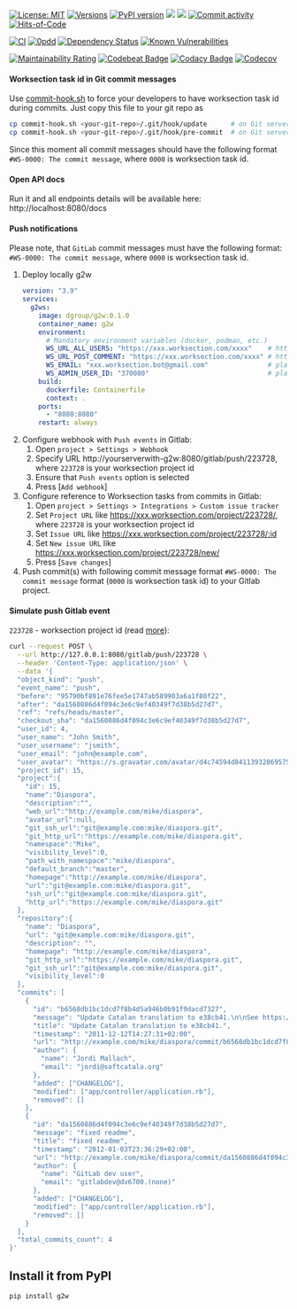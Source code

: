 [![License: MIT](https://img.shields.io/github/license/mashape/apistatus.svg)](./license.txt)
[![Versions](https://img.shields.io/badge/semver-2.0-green)](https://semver.org/spec/v2.0.0.html)
[![PyPI version](https://badge.fury.io/py/g2w.svg)](https://badge.fury.io/py/g2w)
[![](https://img.shields.io/docker/pulls/dgroup/g2w.svg)](https://hub.docker.com/r/dgroup/g2w "Image pulls")
[![](https://images.microbadger.com/badges/image/dgroup/g2w.svg)](https://microbadger.com/images/dgroup/g2w "Image layers")
[![Commit activity](https://img.shields.io/github/commit-activity/y/dgroup/g2w.svg?style=flat-square)](https://github.com/dgroup/g2w/graphs/commit-activity)
[![Hits-of-Code](https://hitsofcode.com/github/dgroup/g2w?branch=main)](https://hitsofcode.com/view/github/dgroup/g2w?branch=main)

[![CI](https://github.com/dgroup/g2w/actions/workflows/main.yml/badge.svg)](https://github.com/dgroup/g2w/actions/workflows/main.yml)
[![0pdd](http://www.0pdd.com/svg?name=dgroup/g2w)](http://www.0pdd.com/p?name=dgroup/g2w)
[![Dependency Status](https://requires.io/github/dgroup/g2w/requirements.svg?branch=main)](https://requires.io/github/dgroup/g2w/requirements/?branch=main)
[![Known Vulnerabilities](https://snyk.io/test/github/dgroup/g2w/badge.svg)](https://app.snyk.io/org/dgroup/project/97a5d0de-3c9f-40ef-8ed6-42370d7a3330)

[![Maintainability Rating](https://sonarcloud.io/api/project_badges/measure?project=dgroup_g2w\&metric=sqale_rating)](https://sonarcloud.io/dashboard?id=dgroup_g2w)
[![Codebeat Badge](https://codebeat.co/badges/76acc08d-e3e2-486d-b377-aee722b58717)](https://codebeat.co/projects/github-com-dgroup-g2w-main)
[![Codacy Badge](https://app.codacy.com/project/badge/Grade/7d93a4c0de9c40e5bae9633cd6fbc201)](https://www.codacy.com/gh/dgroup/g2w/dashboard?utm_source=github.com&amp;utm_medium=referral&amp;utm_content=dgroup/g2w&amp;utm_campaign=Badge_Grade)
[![Codecov](https://codecov.io/gh/dgroup/g2w/branch/main/graph/badge.svg?token=PSTG3JNRX6)](https://codecov.io/gh/dgroup/g2w)

#### Worksection task id in Git commit messages
Use [commit-hook.sh](commit-hook.sh) to force your developers to have worksection task id during commits.
Just copy this file to your git repo as
```bash
cp commit-hook.sh <your-git-repo>/.git/hook/update      # on Git server directly (server-side commit)
cp commit-hook.sh <your-git-repo>/.git/hook/pre-commit  # on Git server directly (server-side commit)
```
Since this moment all commit messages should have the following format `#WS-0000: The commit message`, where `0000` is worksection task id.

#### Open API docs
Run it and all endpoints details will be available here: http://localhost:8080/docs

#### Push notifications
Please note, that `GitLab` commit messages must have the following format: `#WS-0000: The commit message`, where `0000` is worksection task id.
1. Deploy locally g2w
    ```yml
    version: "3.9"
    services:
      g2ws:
        image: dgroup/g2w:0.1.0
        container_name: g2w
        environment:
          # Mandatory environment variables (docker, podman, etc.)
          WS_URL_ALL_USERS: "https://xxx.worksection.com/xxxx"    # https://worksection.com/faq/api-user.html#q1572
          WS_URL_POST_COMMENT: "https://xxx.worksection.com/xxxx" # https://worksection.com/faq/api-comments.html#q1575
          WS_EMAIL: "xxx.worksection.bot@gmail.com"               # plain worksection user email
          WS_ADMIN_USER_ID: "370080"                              # plain worksection user id
        build:
          dockerfile: Containerfile
          context: .
        ports:
          - "8080:8080"
        restart: always
    ```
2. Configure webhook with `Push events` in Gitlab: 
   1. Open `project > Settings > Webhook` 
   2. Specify URL http://yourserverwith-g2w:8080/gitlab/push/223728, where `223728` is your worksection project id
   3. Ensure that `Push events` option is selected
   4. Press [`Add webhook`]
3. Configure reference to Worksection tasks from commits in Gitlab: 
   1. Open `project > Settings > Integrations > Custom issue tracker`
   2. Set `Project URL` like https://xxx.worksection.com/project/223728/, where `223728` is your worksection project id
   3. Set `Issue URL` like https://xxx.worksection.com/project/223728/:id
   4. Set `New issue URL` like https://xxx.worksection.com/project/223728/new/
   5. Press [`Save changes`]
4. Push commit(s) with following commit message format `#WS-0000: The commit message` format (`0000` is worksection task id) to your Gitlab project.

#### Simulate push Gitlab event
`223728` - worksection project id (read [more](/tests/test_app.py)):
```bash
curl --request POST \
  --url http://127.0.0.1:8080/gitlab/push/223728 \
  --header 'Content-Type: application/json' \
  --data '{
  "object_kind": "push",
  "event_name": "push",
  "before": "95790bf891e76fee5e1747ab589903a6a1f80f22",
  "after": "da1560886d4f094c3e6c9ef40349f7d38b5d27d7",
  "ref": "refs/heads/master",
  "checkout_sha": "da1560886d4f094c3e6c9ef40349f7d38b5d27d7",
  "user_id": 4,
  "user_name": "John Smith",
  "user_username": "jsmith",
  "user_email": "john@example.com",
  "user_avatar": "https://s.gravatar.com/avatar/d4c74594d841139328695756648b6bd6?s=8://s.gravatar.com/avatar/d4c74594d841139328695756648b6bd6?s=80",
  "project_id": 15,
  "project":{
    "id": 15,
    "name":"Diaspora",
    "description":"",
    "web_url":"http://example.com/mike/diaspora",
    "avatar_url":null,
    "git_ssh_url":"git@example.com:mike/diaspora.git",
    "git_http_url":"https://example.com/mike/diaspora.git",
    "namespace":"Mike",
    "visibility_level":0,
    "path_with_namespace":"mike/diaspora",
    "default_branch":"master",
    "homepage":"http://example.com/mike/diaspora",
    "url":"git@example.com:mike/diaspora.git",
    "ssh_url":"git@example.com:mike/diaspora.git",
    "http_url":"https://example.com/mike/diaspora.git"
  },
  "repository":{
    "name": "Diaspora",
    "url": "git@example.com:mike/diaspora.git",
    "description": "",
    "homepage": "http://example.com/mike/diaspora",
    "git_http_url":"https://example.com/mike/diaspora.git",
    "git_ssh_url":"git@example.com:mike/diaspora.git",
    "visibility_level":0
  },
  "commits": [
    {
      "id": "b6568db1bc1dcd7f8b4d5a946b0b91f9dacd7327",
      "message": "Update Catalan translation to e38cb41.\n\nSee https://gitlab.com/gitlab-org/gitlab for more information",
      "title": "Update Catalan translation to e38cb41.",
      "timestamp": "2011-12-12T14:27:31+02:00",
      "url": "http://example.com/mike/diaspora/commit/b6568db1bc1dcd7f8b4d5a946b0b91f9dacd7327",
      "author": {
        "name": "Jordi Mallach",
        "email": "jordi@softcatala.org"
      },
      "added": ["CHANGELOG"],
      "modified": ["app/controller/application.rb"],
      "removed": []
    },
    {
      "id": "da1560886d4f094c3e6c9ef40349f7d38b5d27d7",
      "message": "fixed readme",
      "title": "fixed readme",
      "timestamp": "2012-01-03T23:36:29+02:00",
      "url": "http://example.com/mike/diaspora/commit/da1560886d4f094c3e6c9ef40349f7d38b5d27d7",
      "author": {
        "name": "GitLab dev user",
        "email": "gitlabdev@dv6700.(none)"
      },
      "added": ["CHANGELOG"],
      "modified": ["app/controller/application.rb"],
      "removed": []
    }
  ],
  "total_commits_count": 4
}'
```

## Install it from PyPI

```bash
pip install g2w
```
